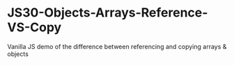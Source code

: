 # JS30-Objects-Arrays-Reference-VS-Copy
Vanilla JS demo of the difference between referencing and copying arrays &amp; objects
